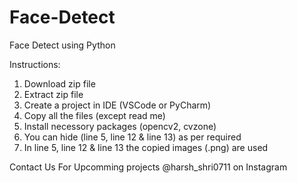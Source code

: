 # Face-Detect
Face Detect using Python

Instructions:
1. Download zip file
2. Extract zip file
3. Create a project in IDE (VSCode or PyCharm)
4. Copy all the files (except read me)
5. Install necessory packages (opencv2, cvzone)
6. You can hide (line 5, line 12 & line 13) as per required
7. In line 5, line 12 & line 13 the copied images (.png) are used

Contact Us
For Upcomming projects
@harsh_shri0711 on Instagram
